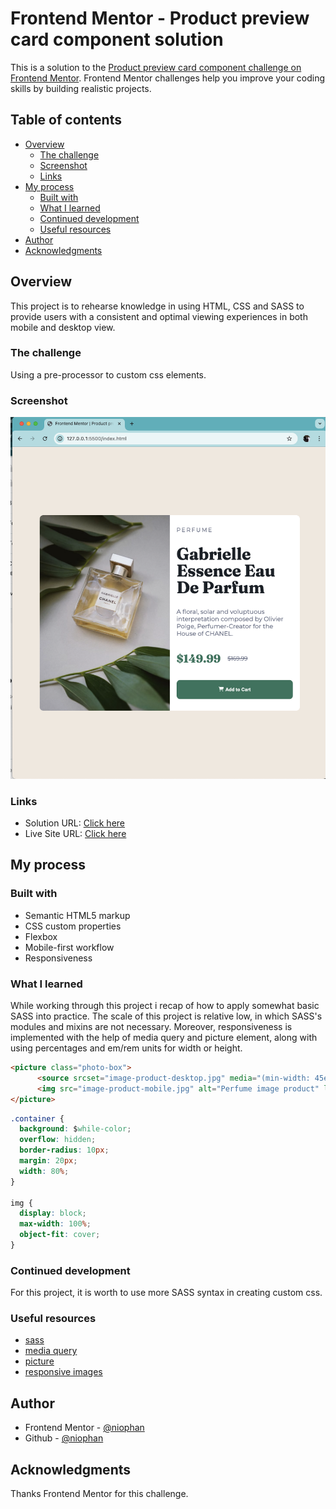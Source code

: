 # Frontend Mentor - Product preview card component solution

This is a solution to the [Product preview card component challenge on Frontend Mentor](https://www.frontendmentor.io/challenges/product-preview-card-component-GO7UmttRfa). Frontend Mentor challenges help you improve your coding skills by building realistic projects. 

## Table of contents

- [Overview](#overview)
  - [The challenge](#the-challenge)
  - [Screenshot](#screenshot)
  - [Links](#links)
- [My process](#my-process)
  - [Built with](#built-with)
  - [What I learned](#what-i-learned)
  - [Continued development](#continued-development)
  - [Useful resources](#useful-resources)
- [Author](#author)
- [Acknowledgments](#acknowledgments)


## Overview

This project is to rehearse knowledge in using HTML, CSS and SASS to provide users with a consistent and optimal viewing experiences in both mobile and desktop view.

### The challenge

Using a pre-processor to custom css elements.

### Screenshot

![](./project-5.png)


### Links

- Solution URL: [Click here](https://github.com/niophan/product-preview-card-component-fe_5)
- Live Site URL: [Click here](https://niophan.github.io/product-preview-card-component-fe_5/)

## My process

### Built with

- Semantic HTML5 markup
- CSS custom properties
- Flexbox
- Mobile-first workflow
- Responsiveness


### What I learned

While working through this project i recap of how to apply somewhat basic SASS into practice. The scale of this project is relative low, in which SASS's modules and mixins are not necessary. Moreover, responsiveness is implemented with the help of media query and picture element, along with using percentages and em/rem units for width or height.

```html
<picture class="photo-box">
      <source srcset="image-product-desktop.jpg" media="(min-width: 45em)">
      <img src="image-product-mobile.jpg" alt="Perfume image product" loading="lazy" decoding="async">
</picture>
```

```css
.container {
  background: $while-color;
  overflow: hidden;
  border-radius: 10px;
  margin: 20px;
  width: 80%;
}

img {
  display: block;
  max-width: 100%;
  object-fit: cover;
}
```

### Continued development

For this project, it is worth to use more SASS syntax in creating custom css.


### Useful resources


- [sass](https://sass-lang.com/guide/#modules)
- [media query](https://developer.mozilla.org/en-US/docs/Web/CSS/CSS_media_queries/Using_media_queries)
- [picture](https://web.dev/learn/design/picture-element)
- [responsive images](https://web.dev/learn/design/responsive-images)


## Author

- Frontend Mentor - [@niophan](https://www.frontendmentor.io/profile/niophan)
- Github - [@niophan](https://github.com/niophan)


## Acknowledgments

Thanks Frontend Mentor for this challenge.
